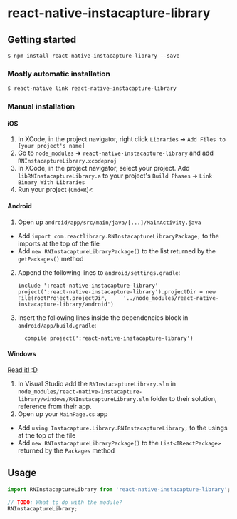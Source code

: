
# react-native-instacapture-library

## Getting started

`$ npm install react-native-instacapture-library --save`

### Mostly automatic installation

`$ react-native link react-native-instacapture-library`

### Manual installation


#### iOS

1. In XCode, in the project navigator, right click `Libraries` ➜ `Add Files to [your project's name]`
2. Go to `node_modules` ➜ `react-native-instacapture-library` and add `RNInstacaptureLibrary.xcodeproj`
3. In XCode, in the project navigator, select your project. Add `libRNInstacaptureLibrary.a` to your project's `Build Phases` ➜ `Link Binary With Libraries`
4. Run your project (`Cmd+R`)<

#### Android

1. Open up `android/app/src/main/java/[...]/MainActivity.java`
  - Add `import com.reactlibrary.RNInstacaptureLibraryPackage;` to the imports at the top of the file
  - Add `new RNInstacaptureLibraryPackage()` to the list returned by the `getPackages()` method
2. Append the following lines to `android/settings.gradle`:
  	```
  	include ':react-native-instacapture-library'
  	project(':react-native-instacapture-library').projectDir = new File(rootProject.projectDir, 	'../node_modules/react-native-instacapture-library/android')
  	```
3. Insert the following lines inside the dependencies block in `android/app/build.gradle`:
  	```
      compile project(':react-native-instacapture-library')
  	```

#### Windows
[Read it! :D](https://github.com/ReactWindows/react-native)

1. In Visual Studio add the `RNInstacaptureLibrary.sln` in `node_modules/react-native-instacapture-library/windows/RNInstacaptureLibrary.sln` folder to their solution, reference from their app.
2. Open up your `MainPage.cs` app
  - Add `using Instacapture.Library.RNInstacaptureLibrary;` to the usings at the top of the file
  - Add `new RNInstacaptureLibraryPackage()` to the `List<IReactPackage>` returned by the `Packages` method


## Usage
```javascript
import RNInstacaptureLibrary from 'react-native-instacapture-library';

// TODO: What to do with the module?
RNInstacaptureLibrary;
```
  